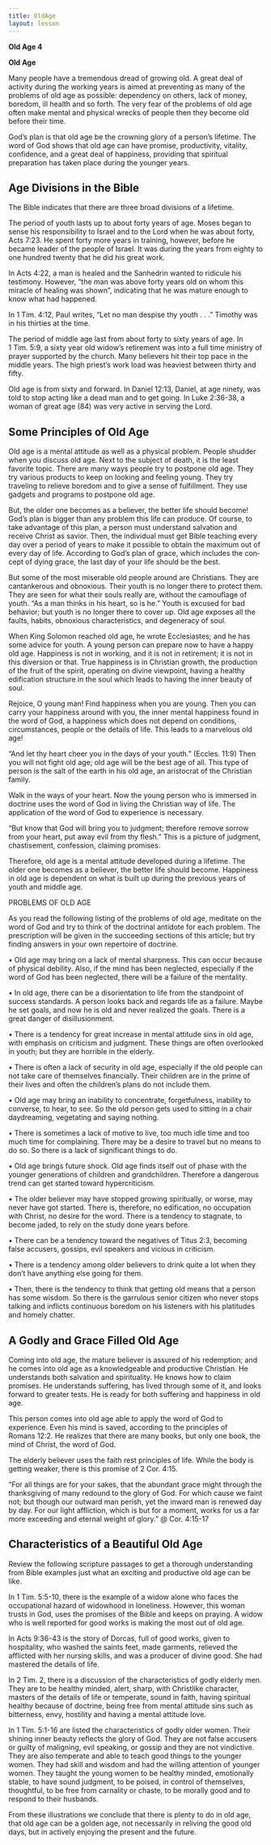 ```yaml
---
title: OldAge
layout: lesson
---
```



**Old Age 4**

**Old Age**

Many people have a tremendous dread of growing old. A great deal of
activity during the working years is aimed at preventing as many of the
problems of old age as possible: dependency on others, lack of money,
boredom, ill health and so forth. The very fear of the problems of old
age often make mental and physical wrecks of people then they become old
before their time.

God’s plan is that old age be the crowning glory of a person’s lifetime.
The word of God shows that old age can have promise, produc­tivity,
vitality, confidence, and a great deal of happiness, providing that
spiritual preparation has taken place during the younger years.

Age Divisions in the Bible
--------------------------

The Bible indicates that there are three broad divisions of a lifetime.

The period of youth lasts up to about forty years of age. Moses began to
sense his re­sponsibility to Israel and to the Lord when he was about
forty, Acts 7:23. He spent forty more years in training, however, before
he became leader of the people of Israel. It was during the years from
eighty to one hundred twenty that he did his great work.

In Acts 4:22, a man is healed and the Sanhedrin wanted to ridicule his
testimony. However, “the man was above forty years old on whom this
miracle of healing was shown”, indicating that he was mature enough to
know what had happened.

In 1 Tim. 4:12, Paul writes, “Let no man despise thy youth . . .”
Timothy was in his thirties at the time.

The period of middle age last from about forty to sixty years of age. In
1 Tim. 5:9, a sixty year old widow’s retirement was into a full time
ministry of prayer supported by the church. Many believers hit their top
pace in the middle years. The high priest’s work load was heaviest
between thirty and fifty.

Old age is from sixty and forward. In Daniel 12:13, Daniel, at age
ninety, was told to stop acting like a dead man and to get going. In
Luke 2:36-38, a woman of great age (84) was very active in serving the
Lord.

Some Principles of Old Age
--------------------------

Old age is a mental attitude as well as a physical problem. People
shudder when you discuss old age. Next to the subject of death, it is
the least favorite topic. There are many ways people try to postpone old
age. They try various products to keep on looking and feeling young.
They try traveling to relieve boredom and to give a sense of
fulfillment. They use gadgets and programs to postpone old age.

But, the older one becomes as a believer, the better life should become!
God’s plan is bigger than any problem this life can produce. Of course,
to take advantage of this plan, a person must understand salvation and
receive Christ as savior. Then, the individual must get Bible teaching
every day over a period of years to make it possible to obtain the
maximum out of every day of life. According to God’s plan of grace,
which includes the con­cept of dying grace, the last day of your life
should be the best.

But some of the most miserable old people around are Christians. They
are cantankerous and obnoxious. Their youth is no longer there to
protect them. They are seen for what their souls really are, without the
camouflage of youth. “As a man thinks in his heart, so is he.” Youth is
excused for bad behavior; but youth is no longer there to cover up. Old
age exposes all the faults, habits, obnoxious characteristics, and
degeneracy of soul.

When King Solomon reached old age, he wrote Ecclesiastes; and he has
some advice for youth. A young person can prepare now to have a happy
old age. Happiness is not in working, and it is not in retirement; it is
not in this diversion or that. True happiness is in Christian growth,
the production of the fruit of the spirit, operating on divine
viewpoint, having a healthy edification structure in the soul which
leads to having the inner beauty of soul.

Rejoice, O young man! Find happiness when you are young. Then you can
carry your happiness around with you, the inner mental happiness found
in the word of God, a happiness which does not depend on conditions,
circumstances, people or the details of life. This leads to a marvelous
old age!

“And let thy heart cheer you in the days of your youth.” (Eccles. 11:9)
Then you will not fight old age; old age will be the best age of all.
This type of person is the salt of the earth in his old age, an
aristocrat of the Christian family.

Walk in the ways of your heart. Now the young person who is immersed in
doctrine uses the word of God in living the Christian way of life. The
application of the word of God to experience is necessary.

“But know that God will bring you to judgment; therefore remove sorrow
from your heart, put away evil from thy flesh.” This is a picture of
judgment, chastisement, confession, claiming promises.

Therefore, old age is a mental attitude de­veloped during a lifetime.
The older one be­comes as a believer, the better life should be­come.
Happiness in old age is dependent on what is built up during the
previous years of youth and middle age.

PROBLEMS OF OLD AGE

As you read the following listing of the problems of old age, meditate
on the word of God and try to think of the doctrinal antidote for each
problem. The prescription will be given in the succeeding sections of
this article; but try finding answers in your own repertoire of
doctrine.

• Old age may bring on a lack of mental sharpness. This can occur
because of physical debility. Also, if the mind has been neglected,
especially if the word of God has been neglected, there will be a
failure of the mentality.

• In old age, there can be a disorientation to life from the standpoint
of success standards. A person looks back and regards life as a failure.
Maybe he set goals, and now he is old and never realized the goals.
There is a great danger of disillusionment.

• There is a tendency for great increase in mental attitude sins in old
age, with emphasis on criticism and judgment. These things are often
overlooked in youth; but they are horrible in the elderly.

• There is often a lack of security in old age, especially if the old
people can not take care of themselves financially. Their children are
in the prime of their lives and often the children’s plans do not
include them.

• Old age may bring an inability to concentrate, forgetfulness,
inability to converse, to hear, to see. So the old person gets used to
sitting in a chair daydreaming, vegetat­ing and saying nothing.

• There is sometimes a lack of motive to live, too much idle time and
too much time for complaining. There may be a de­sire to travel but no
means to do so. So there is a lack of significant things to do.

• Old age brings future shock. Old age finds itself out of phase with
the younger gen­erations of children and grandchildren. Therefore a
dangerous trend can get started toward hypercriticism.

• The older believer may have stopped growing spiritually, or worse, may
never have got started. There is, therefore, no edification, no
occupation with Christ, no desire for the word. There is a tendency to
stagnate, to become jaded, to rely on the study done years before.

• There can be a tendency toward the nega­tives of Titus 2:3, becoming
false accusers, gossips, evil speakers and vicious in criticism.

• There is a tendency among older believers to drink quite a lot when
they don’t have anything else going for them.

• Then, there is the tendency to think that getting old means that a
person has some wisdom. So there is the garrulous senior citizen who
never stops talking and inflicts continuous boredom on his listeners
with his platitudes and homely chatter.

A Godly and Grace Filled Old Age
--------------------------------

Coming into old age, the mature believer is assured of his redemption;
and he comes into old age as a knowledgeable and productive Christian.
He understands both salvation and spirituality. He knows how to claim
promises. He understands suffering, has lived through some of it, and
looks forward to greater tests. He is ready for both suffering and
happiness in old age.

This person comes into old age able to apply the word of God to
experience. Even his mind is saved, according to the principles of
Romans 12:2. He realizes that there are many books, but only one book,
the mind of Christ, the word of God.

The elderly believer uses the faith rest principles of life. While the
body is getting weaker, there is this promise of 2 Cor. 4:15.

“For all things are for your sakes, that the abundant grace might
through the thanksgiv­ing of many redound to the glory of God. For which
cause we faint not; but though our out­ward man perish, yet the inward
man is re­newed day by day. For our light affliction, which is but for a
moment, works for us a far more exceeding and eternal weight of glory.”
@ Cor. 4:15-17

Characteristics of a Beautiful Old Age
--------------------------------------

Review the following scripture passages to get a thorough understanding
from Bible examples just what an exciting and productive old age can be
like.

In 1 Tim. 5:5-10, there is the example of a widow alone who faces the
occupational haz­ard of widowhood in loneliness. However, this woman
trusts in God, uses the promises of the Bible and keeps on praying. A
widow who is well reported for good works is mak­ing the most out of old
age.

In Acts 9:36-43 is the story of Dorcas, full of good works, given to
hospitality, who washed the saints feet, made garments, re­lieved the
afflicted with her nursing skills, and was a producer of divine good.
She had mastered the details of life.

In 2 Tim. 2, there is a discussion of the characteristics of godly
elderly men. They are to be healthy minded, alert, sharp, with
Christlike character, masters of the details of life or temperate, sound
in faith, having spiritual healthy because of doctrine, being free from
mental attitude sins such as bitter­ness, envy, hostility and having a
mental attitude love.

In 1 Tim. 5:1-16 are listed the characteristics of godly older women.
Their shining inner beauty reflects the glory of God. They are not false
accusers or guilty of maligning, evil speaking, or gossip and they are
not vindictive. They are also temperate and able to teach good things to
the younger women. They had skill and wisdom and had the willing
attention of younger women. They taught the young women to be healthy
minded, emotionally stable, to have sound judgment, to be poised, in
control of themselves, thoughtful, to be free from carnality or chaste,
to be morally good and to respond to their husbands.

From these illustrations we conclude that there is plenty to do in old
age, that old age can be a golden age, not necessarily in reliving the
good old days, but in actively enjoying the present and the future.

